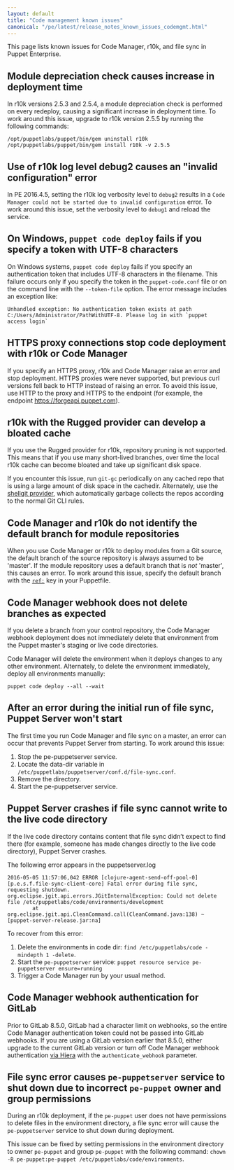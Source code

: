 ```yaml
---
layout: default
title: "Code management known issues"
canonical: "/pe/latest/release_notes_known_issues_codemgmt.html"
---
```


[code_mgr_custom]: ./code_mgr_custom.html

This page lists known issues for Code Manager, r10k, and file sync in Puppet Enterprise.

## Module depreciation check causes increase in deployment time 

In r10k versions 2.5.3 and 2.5.4, a module depreciation check is performed on every redeploy, causing a significant increase in deployment time. To work around this issue, upgrade to r10k version 2.5.5 by running the following commands:

```
/opt/puppetlabs/puppet/bin/gem uninstall r10k
/opt/puppetlabs/puppet/bin/gem install r10k -v 2.5.5
```
<!--RK-294-->

## Use of r10k log level debug2 causes an "invalid configuration" error

In PE 2016.4.5, setting the r10k log verbosity level to `debug2` results in a `Code Manager could not be started due to invalid configuration` error. To work around this issue, set the verbosity level to `debug1` and reload the service. <!--PE-20583-->

## On Windows, `puppet code deploy` fails if you specify a token with UTF-8 characters

On Windows systems, `puppet code deploy` fails if you specify an authentication token that includes UTF-8 characters in the filename. This failure occurs only if you specify the token in the `puppet-code.conf` file or on the command line with the `--token-file` option. The error message includes an exception like:

```
Unhandled exception: No authentication token exists at path C:/Users/Administrator/PathWithUTF-8. Please log in with `puppet access login`
```

<!--CODEMGMT-1026-->

## HTTPS proxy connections stop code deployment with r10k or Code Manager

If you specify an HTTPS proxy, r10k and Code Manager raise an error and stop deployment. HTTPS proxies were never supported, but previous curl versions fell back to HTTP instead of raising an error. To avoid this issue, use HTTP to the proxy and HTTPS to the endpoint (for example, the endpoint https://forgeapi.puppet.com). <!--CODEMGMT-831-->

## r10k with the Rugged provider can develop a bloated cache 
 
If you use the Rugged provider for r10k, repository pruning is not supported. This means that if you use many short-lived branches, over time the local r10k cache can become bloated and take up significant disk space.
 
If you encounter this issue, run `git-gc` periodically on any cached repo that is using a large amount of disk space in the cachedir. Alternately, use the [shellgit provider](https://docs.puppet.com/pe/latest./r10k_custom.html#provider), which automatically garbage collects the repos according to the normal Git CLI rules. <!--RK-234-->

## Code Manager and r10k do not identify the default branch for module repositories  

When you use Code Manager or r10k to deploy modules from a Git source, the default branch of the source repository is always assumed to be 'master'. If the module repository uses a default branch that is *not* 'master', this causes an error. To work around this issue, specify the default branch with the [`ref:`](./cmgmt_puppetfile.html#declare-a-git-repo-as-a-module) key in your Puppetfile. <!--RK-261-->

## Code Manager webhook does not delete branches as expected

If you delete a branch from your control repository, the Code Manager webhook deployment does not immediately delete that environment from the Puppet master's staging or live code directories.

Code Manager will delete the environment when it deploys changes to any other environment. Alternately, to delete the environment immediately, deploy all environments manually:

```
puppet code deploy --all --wait
```

## After an error during the initial run of file sync, Puppet Server won't start

The first time you run Code Manager and file sync on a master, an error can occur that prevents Puppet Server from starting. <!--PE-16144--> To work around this issue:

1. Stop the pe-puppetserver service.
2. Locate the data-dir variable in `/etc/puppetlabs/puppetserver/conf.d/file-sync.conf`.
3. Remove the directory.
4. Start the pe-puppetserver service.

## Puppet Server crashes if file sync cannot write to the live code directory

If the live code directory contains content that file sync didn’t expect to find there (for example, someone has made changes directly to the live code directory), Puppet Server crashes. <!--PE-15066--> <!--CODEMGMT-734-->

The following error appears in the puppetserver.log

```
2016-05-05 11:57:06,042 ERROR [clojure-agent-send-off-pool-0] [p.e.s.f.file-sync-client-core] Fatal error during file sync, requesting shutdown.
org.eclipse.jgit.api.errors.JGitInternalException: Could not delete file /etc/puppetlabs/code/environments/development
        at org.eclipse.jgit.api.CleanCommand.call(CleanCommand.java:138) ~[puppet-server-release.jar:na]
```

To recover from this error:

1. Delete the environments in code dir: `find /etc/puppetlabs/code -mindepth 1 -delete`.
2. Start the `pe-puppetserver` service: `puppet resource service pe-puppetserver ensure=running`
3. Trigger a Code Manager run by your usual method.

## Code Manager webhook authentication for GitLab

Prior to GitLab 8.5.0, GitLab had a character limit on webhooks, so the entire Code Manager authentication token could not be passed into GitLab webhooks. If you are using a GitLab version earlier that 8.5.0, either upgrade to the current GitLab version or turn off Code Manager webhook authentication [via Hiera][code_mgr_custom] with the `authenticate_webhook` parameter.

## File sync error causes `pe-puppetserver` service to shut down due to incorrect `pe-puppet` owner and group permissions

During an r10k deployment, if the `pe-puppet` user does not have permissions to delete files in the environment directory, a file sync error will cause the `pe-puppetserver` service to shut down during deployment.

This issue can be fixed by setting permissions in the environment directory to owner `pe-puppet` and group `pe-puppet` with the following command: `chown -R pe-puppet:pe-puppet /etc/puppetlabs/code/environments`.

